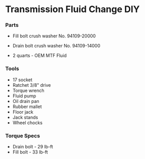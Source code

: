 # Transmission Fluid Change DIY

### Parts

- Fill bolt crush washer
No. 94109-20000

- Drain bolt crush washer
No. 94109-14000

- 2 quarts - OEM MTF Fluid

### Tools

- 17 socket
- Ratchet 3/8" drive
- Torque wrench
- Fluid pump
- Oil drain pan
- Rubber mallet
- Floor jack
- Jack stands
- Wheel chocks

### Torque Specs

- Drain bolt - 29 lb-ft
- Fill bolt - 33 lb-ft
